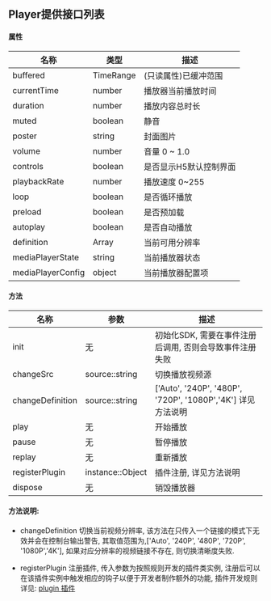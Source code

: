 ## Player提供接口列表

#### 属性
| 名称              | 类型      | 描述                   |
|-------------------|-----------|------------------------|
| buffered          | TimeRange | (只读属性)已缓冲范围   |
| currentTime       | number    | 播放器当前播放时间     |
| duration          | number    | 播放内容总时长         |
| muted             | boolean   | 静音                   |
| poster            | string    | 封面图片               |
| volume            | number    | 音量 0 ~ 1.0           |
| controls          | boolean   | 是否显示H5默认控制界面 |
| playbackRate      | number    | 播放速度 0~255         |
| loop              | boolean   | 是否循环播放           |
| preload           | boolean   | 是否预加载             |
| autoplay          | boolean   | 是否自动播放           |
| definition        | Array     | 当前可用分辨率         |
| mediaPlayerState  | string    | 当前播放器状态         |
| mediaPlayerConfig | object    | 当前播放器配置项       |

#### 方法
| 名称             | 参数             | 描述                                                        |
|------------------|------------------|-------------------------------------------------------------|
| init             | 无               | 初始化SDK, 需要在事件注册后调用, 否则会导致事件注册失败     |
| changeSrc        | source::string   | 切换播放视频源                                              |
| changeDefinition | source::string   | ['Auto', '240P', '480P', '720P', '1080P','4K'] 详见方法说明 |
| play             | 无               | 开始播放                                                    |
| pause            | 无               | 暂停播放                                                    |
| replay           | 无               | 重新播放                                                    |
| registerPlugin   | instance::Object | 插件注册, 详见方法说明                                      |
| dispose          | 无               | 销毁播放器                                                  |

#### 方法说明:
- changeDefinition 切换当前视频分辨率, 该方法在只传入一个链接的模式下无效并会在控制台输出警告, 其取值范围为,['Auto', '240P', '480P', '720P', '1080P','4K'], 如果对应分辨率的视频链接不存在, 则切换清晰度失败.

- registerPlugin 注册插件, 传入参数为按照规则开发的插件类实例, 注册后可以在该插件实例中触发相应的钩子以便于开发者制作额外的功能, 插件开发规则详见: [plugin 插件]()